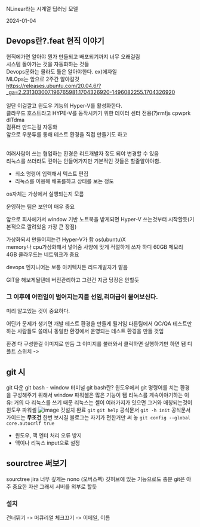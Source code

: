 NLinear라는 시계열 딥러닝 모델

2024-01-04
## Devops란?.feat 현직 이야기
현직에가면 알아야
뭔가 만들되고 배포되기까지 너무 오래걸림
<br/>시스템 돌아가는 것을 자동화하는 것들
<br/>Devops문화는 몰라도 툴은 알아야한다. ex)에자일
<br/>MLOps는 앞으로 2주간 알아갈것
<br/>
https://releases.ubuntu.com/20.04.6/?_ga=2.231303007.196765981.1704326920-1496082255.1704326920
<br/>
<br/>일단 이걸깔고 윈도우 기능의 Hyper-V를 활성화한다.
<br/>클라우드 호스트라고 HYPE-V를 동작시키기 위한 데이터 센터 전용(?)rmfjs cpwprk dlTdma
<br/>컴퓨터 만드는걸 자동화
<br/>앞으로 우분투를 통해 테스트 환경을 직접 만들기도 하고

<br/>여러사람이 쓰는 협업하는 환경은 리드개발자 정도 되야 변경할 수 있음
<br/>리눅스를 쓰더라도 깊이는 안들어가지만 기본적인 것들은 할줄알아야함.
- 최소 명령어 입력해서 텍스트 편집
- 리눅스를 이용해 배포를하고 상태를 보는 정도

os자체는 가상에서 실행되는지 모름

운영하는 팀은 보안이 매우 중요

앞으로 회사에가서 window 기반 노트북을 받게되면
Hyper-V 쓰는것부터 시작할듯(기본적으로 깔려있음 가장 큰 장점)

가상화되서 만들어지는건 Hyper-V가 함 os(ubuntu)X  
memory나 cpu가상화해서 넣어줌
사양에 맞게 적절하게 쓰자
하디 60GB 메모리 4GB
클라우드는 네트워크가 중요

devops 엔지니어는
보통 아키텍처든 리드개발자가 맡음

GIT을 해보게될텐데 버전관리하고 그런건 지금 당장은 안할듯

### 그 이후에 어떤일이 벌어지는지를 선임,리더급이 물어보신다.
미리 알고있는 것이 중요하다.

어딘가 문제가 생기면
개발 테스트 환경을 만들게 될거임
다른팀에서 QC/QA 테스트만 하는 사람들도 쓸테니
동일한 환경에서 운영되는 테스트 환경을 만들 것임

환경 다 구성한걸 이미지로 만듬
그 이미지를 불러와서 클릭하면 실행하기만 하면 됌
디폴트 스위치 ->
## git 시
git 다운
git bash - window 터미널
git bash란?
윈도우에서 git 명령어를 치는 환경을 구성해주기 위해서
window 파워셸은 많은 기능이 됌
리눅스를 계속이야기하는 이유: 거의 다 리눅스를 쓰기 때문
리눅스는 셸이 여러가지가 잇으면
그거와 매칭되는것이 윈도우 파워셸
![image](https://github.com/barabonda/SK-AI-FLY/assets/108683454/5d17edde-e509-4718-98b0-49f3a399fd05)
깃설치 완료
`git`
`git help`
공식문서
`git -h init`
공식문서 가이드는 **무조건** 한번 보시길
블로그는 자기가 편한거만 써 놓
`git config --global core.autocrlf true`
- 윈도우, 맥 엔터 처리 오류 방지
- 맥이나 리눅스 input으로 설정
## sourctree 써보기
  sourctree jira 너무 깊게는 nono (오버스펙)
  깃허브에 있는 기능으로도 충분
git은 아주 중요한 자산
그래서 서버를 외부로 할듯
### 설치
건너뛰기 -> 머큐리얼 체크끄기 -> 이메일, 이름
